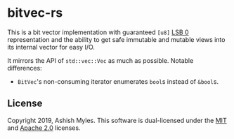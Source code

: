 # bitvec-rs

This is a bit vector implementation with guaranteed `[u8]` [LSB 0][1]
representation and the ability to get safe immutable and mutable views into its
internal vector for easy I/O.

[1]: https://en.wikipedia.org/wiki/Bit_numbering#LSB_0_bit_numbering

It mirrors the API of `std::vec::Vec` as much as possible. Notable differences:
- `BitVec`'s non-consuming iterator enumerates `bool`s instead of `&bool`s.

## License

Copyright 2019, Ashish Myles.
This software is dual-licensed under the [MIT](LICENSE-MIT) and
[Apache 2.0](LICENSE-APACHE) licenses.
